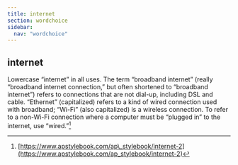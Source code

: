 ```yaml
---
title: internet
section: wordchoice
sidebar:
  nav: "wordchoice"
---
```

## internet

Lowercase “internet” in all uses. The term “broadband internet” (really “broadband internet connection,” but often shortened to “broadband internet”) refers to connections that are not dial-up, including DSL and cable. “Ethernet” (capitalized) refers to a kind of wired connection used with broadband; “Wi-Fi” (also capitalized) is a wireless connection. To refer to a non-Wi-Fi connection where a computer must be “plugged in” to the internet, use “wired.”[^52]

[^52]: [https://www.apstylebook.com/ap\_stylebook/internet-2](https://www.apstylebook.com/ap_stylebook/internet-2)